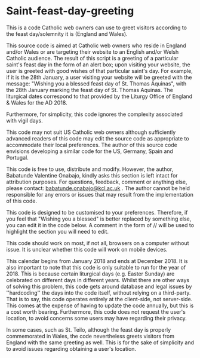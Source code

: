 # Saint-feast-day-greeting
This is a code Catholic web owners can use to greet visitors according to the feast day/solemnity it is (England and Wales).

This source code is aimed at Catholic web owners who reside in England and/or Wales or are targeting their website to an English and/or Welsh Catholic audience. The result of this script is a greeting of a particular saint's feast day in the form of an alert box; upon visiting your website, the user is greeted with good wishes of that particular saint's day. For example, if it is the 28th January, a user visiting your website will be greeted with the message: "Wishing you  a blessed feast day of St. Thomas Aquinas", with the 28th January marking the feast day of St. Thomas Aquinas. The liturgical dates correspond to that provided by the Liturgy Office of England & Wales for the AD 2018. 

Furthermore, for simplicity, this code ignores the complexity associated with vigil days.

This code may not suit US Catholic web owners although sufficiently advanced readers of this code may edit the source code as appropriate to accommodate their local preferences. The author of this source code envisions developing a similar code for the US, Germany, Spain and Portugal. 

This code is free to use, distribute and modify. However, the author, Babatunde Valentine Onabajo, kindly asks this section is left intact for attribution purposes. For questions, feedback, comment or anything else, please contact: babatunde.onabajo@kcl.ac.uk . The author cannot be held responsible for any errors or issues that may result from the implementation of this code.

This code is designed to be customised to your preferences. Therefore, if you feel that "Wishing you a blessed" is better replaced by something else, you can edit it in the code below. A comment in the form of // will be used to highlight the section you will need to edit. 

This code should work on most, if not all, browsers on a computer without issue. It is unclear whether this code will work on mobile devices. 

This calendar begins from January 2018 and ends at December 2018. It is also important to note that this code is only suitable to run for the year of 2018. This is because certain liturgical days (e.g. Easter Sunday) are celebrated on different days in different years. Whilst there are other ways of solving this problem, this code gets around database and legal issues by ''hardcoding'' the days into the code itself, without relying on a third-party. That is to say, this code operates entirely at the client-side, not server-side. This comes at the expense of having to update the code annually, but this is a cost worth bearing.
Furthermore, this code does not request the user's location, to avoid concerns some users may have regarding their privacy.

In some cases, such as St. Teilo, although the feast day is properly commemorated in Wales, the code nevertheless greets visitors from England with the same greeting as well. This is for the sake of simplicity and to avoid issues regarding obtaining a user's location. 
